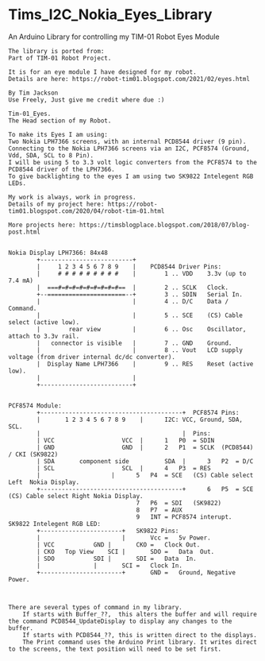 # Tims_I2C_Nokia_Eyes_Library
An Arduino Library for controlling my TIM-01 Robot Eyes Module

	The library is ported from:
	Part of TIM-01 Robot Project.

	It is for an eye module I have designed for my robot.
	Details are here: https://robot-tim01.blogspot.com/2021/02/eyes.html

	By Tim Jackson
	Use Freely, Just give me credit where due :)

	Tim-01_Eyes.
	The Head section of my Robot.

	To make its Eyes I am using:
	Two Nokia LPH7366 screens, with an internal PCD8544 driver (9 pin).
	Connecting to the Nokia LPH7366 screens via an I2C, PCF8574 (Ground, Vdd, SDA, SCL to 8 Pin).
	I will be using 5 to 3.3 volt logic converters from the PCF8574 to the PCD8544 driver of the LPH7366.
	To give backlighting to the eyes I am using two SK9822 Intelegent RGB LEDs.

	My work is always, work in progress.
	Details of my project here: https://robot-tim01.blogspot.com/2020/04/robot-tim-01.html

	More projects here: https://timsblogplace.blogspot.com/2018/07/blog-post.html


	Nokia Display LPH7366: 84x48
			+--------------------------+
			|     1 2 3 4 5 6 7 8 9    |	PCD8544 Driver Pins:
			|     # # # # # # # # #    |		1 .. VDD	3.3v (up to 7.4 mA)
			|  ===#=#=#=#=#=#=#=#=#==  |		2 .. SCLK	Clock.
			+--======================--+		3 .. SDIN	Serial In.
			|                          |		4 .. D/C	Data / Command.
			|                          |		5 .. SCE	(CS) Cable select (active low).
			|        rear view         |		6 .. Osc	Oscillator, attach to 3.3v rail.
			|   connector is visible   |		7 .. GND	Ground.
			|                          |		8 .. Vout	LCD supply voltage (from driver internal dc/dc converter).
			|  Display Name LPH7366    |		9 .. RES	Reset (active low).
			|                          |
			+--------------------------+


	PCF8574 Module:
			+----------------------------------------+	PCF8574 Pins:
			|		1 2 3 4 5 6 7 8 9	 |		I2C: VCC, Ground, SDA, SCL.
			|                                   	 |	Pins:
			| VCC				    VCC  |		1	P0	= SDIN
			| GND				    GND	 |		2	P1	= SCLK	(PCD8544) / CKI (SK9822)
			| SDA	    component side   	    SDA	 |		3	P2	= D/C
			| SCL				    SCL	 |		4	P3	= RES
			|					 |		5	P4	= SCE	(CS) Cable select Left  Nokia Display.
			+----------------------------------------+		6	P5	= SCE	(CS) Cable select Right Nokia Display.
										7	P6	= SDI	(SK9822)
										8	P7	= AUX
										9	INT = PCF8574 interupt.
	SK9822 Intelegent RGB LED:
			+-----------------------+	SK9822 Pins:
			|                       |		Vcc	=	5v Power.
			| VCC		    GND |		CKO	=	Clock Out.	
			| CKO   Top View    SCI	|		SDO	=	Data  Out.	
			| SDO		    SDI	|		SDI	=	Data  In.	
			|		        |		SCI	=	Clock In.	
			+-----------------------+		GND	=	Ground, Negative Power.	



	There are several types of command in my library.
		If starts with Buffer_??,  this alters the buffer and will require the command PCD8544_UpdateDisplay to display any changes to the buffer.
		If starts with PCD8544_??, this is written direct to the displays.
		The Print command uses the Arduino Print library. It writes direct to the screens, the text position will need to be set first.
